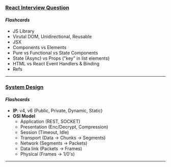 ### [React Interview Question](https://github.com/sudheerj/reactjs-interview-questions)

#### <i>Flashcards</i>

- JS Library
- Virutal DOM, Unidirectional, Reusable
- JSX
- Components vs Elements
- Pure vs Functional vs State Components
- State (Async) vs Props ("key" in list elements)
- HTML vs React Event Handlers & Binding
- Refs

---

### [System Design](https://github.com/karanpratapsingh/system-design)

#### <i>Flashcards</i>

- <b>IP</b>: v4, v6 (Public, Private, Dynamic, Static)
- <b>OSI Model</b>
  - Application (REST, SOCKET)
  - Presentation (Enc/Decrypt, Compression)
  - Session (Timeout, Idle)
  - Transport (Data -> Chunks -> Segments)
  - Network (Segments -> Packets)
  - Data link (Packets -> Frames)
  - Physical (Frames -> 1/0's)

---
